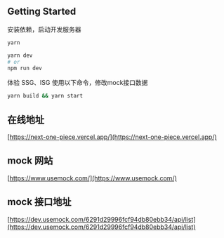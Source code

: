 ## Getting Started

安装依赖，启动开发服务器

```bash
yarn

yarn dev
# or
npm run dev
```

体验 SSG、ISG 使用以下命令，修改mock接口数据

```bash
yarn build && yarn start
```

## 在线地址

[https://next-one-piece.vercel.app/](https://next-one-piece.vercel.app/)

## mock 网站

[https://www.usemock.com/](https://www.usemock.com/)

## mock 接口地址

[https://dev.usemock.com/6291d29996fcf94db80ebb34/api/list](https://dev.usemock.com/6291d29996fcf94db80ebb34/api/list)

